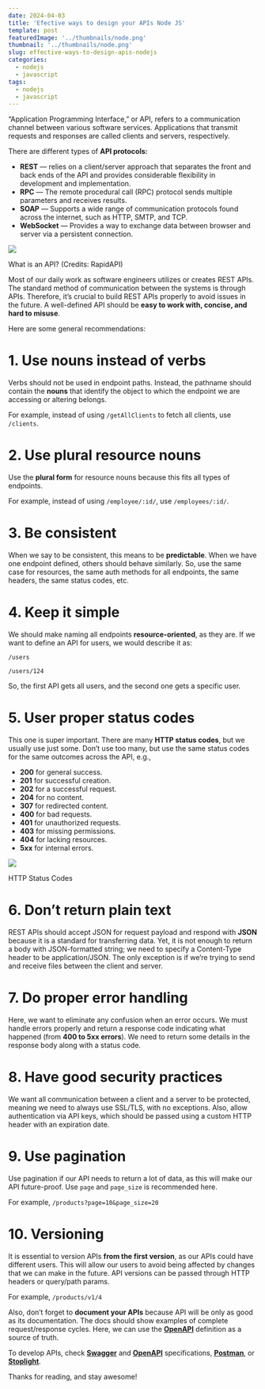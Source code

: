 ```yaml
---
date: 2024-04-03
title: 'Efective ways to design your APIs Node JS'
template: post
featuredImage: '../thumbnails/node.png'
thumbnail: '../thumbnails/node.png'
slug: effective-ways-to-design-apis-nodejs
categories:
  - nodejs
  - javascript
tags:
  - nodejs
  - javascript
---
```


“Application Programming Interface,” or API, refers to a communication channel between various software services. Applications that transmit requests and responses are called clients and servers, respectively.

There are different types of **API protocols:**

*   **REST** — relies on a client/server approach that separates the front and back ends of the API and provides considerable flexibility in development and implementation.
*   **RPC** — The remote procedural call (RPC) protocol sends multiple parameters and receives results.
*   **SOAP** — Supports a wide range of communication protocols found across the internet, such as HTTP, SMTP, and TCP.
*   **WebSocket** — Provides a way to exchange data between browser and server via a persistent connection.

![](https://miro.medium.com/v2/resize:fit:700/0*NTaniOrLwxC6Zfzn)

What is an API? (Credits: RapidAPI)

Most of our daily work as software engineers utilizes or creates REST APIs. The standard method of communication between the systems is through APIs. Therefore, it’s crucial to build REST APIs properly to avoid issues in the future. A well-defined API should be **easy to work with, concise, and hard to misuse**.

Here are some general recommendations:

1\. Use nouns instead of verbs
==============================

Verbs should not be used in endpoint paths. Instead, the pathname should contain the **nouns** that identify the object to which the endpoint we are accessing or altering belongs.

For example, instead of using `/getAllClients` to fetch all clients, use `/clients`.

2\. Use plural resource nouns
=============================

Use the **plural form** for resource nouns because this fits all types of endpoints.

For example, instead of using `/employee/:id/`, use `/employees/:id/`.

3\. Be consistent
=================

When we say to be consistent, this means to be **predictable**. When we have one endpoint defined, others should behave similarly. So, use the same case for resources, the same auth methods for all endpoints, the same headers, the same status codes, etc.

4\. Keep it simple
==================

We should make naming all endpoints **resource-oriented**, as they are. If we want to define an API for users, we would describe it as:

`/users`

`/users/124`

So, the first API gets all users, and the second one gets a specific user.

5\. User proper status codes
============================

This one is super important. There are many **HTTP status codes**, but we usually use just some. Don’t use too many, but use the same status codes for the same outcomes across the API, e.g.,

*   **200** for general success.
*   **201** for successful creation.
*   **202** for a successful request.
*   **204** for no content.
*   **307** for redirected content.
*   **400** for bad requests.
*   **401** for unauthorized requests.
*   **403** for missing permissions.
*   **404** for lacking resources.
*   **5xx** for internal errors.

![](https://miro.medium.com/v2/resize:fit:700/1*HzxN-wKDw1C3IVgXWsun_A.png)

HTTP Status Codes

6\. Don’t return plain text
===========================

REST APIs should accept JSON for request payload and respond with **JSON** because it is a standard for transferring data. Yet, it is not enough to return a body with JSON-formatted string; we need to specify a Content-Type header to be application/JSON. The only exception is if we’re trying to send and receive files between the client and server.

7\. Do proper error handling
============================

Here, we want to eliminate any confusion when an error occurs. We must handle errors properly and return a response code indicating what happened (from **400 to 5xx errors**). We need to return some details in the response body along with a status code.

8\. Have good security practices
================================

We want all communication between a client and a server to be protected, meaning we need to always use SSL/TLS, with no exceptions. Also, allow authentication via API keys, which should be passed using a custom HTTP header with an expiration date.

9\. Use pagination
==================

Use pagination if our API needs to return a lot of data, as this will make our API future-proof. Use `page` and `page_size` is recommended here.

For example, `/products?page=10&page_size=20`

10\. Versioning
===============

It is essential to version APIs **from the first version**, as our APIs could have different users. This will allow our users to avoid being affected by changes that we can make in the future. API versions can be passed through HTTP headers or query/path params.

For example, `/products/v1/4`

Also, don’t forget to **document your APIs** because API will be only as good as its documentation. The docs should show examples of complete request/response cycles. Here, we can use the [**OpenAPI**](https://swagger.io/specification/) definition as a source of truth.

To develop APIs, check [**Swagger**](https://swagger.io/) and [**OpenAPI**](https://swagger.io/specification/) specifications, [**Postman**](https://www.postman.com/), or [**Stoplight**](https://stoplight.io/).

Thanks for reading, and stay awesome!